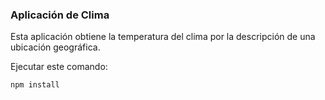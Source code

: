 ### Aplicación de Clima

Esta aplicación obtiene la temperatura del clima por la descripción de una ubicación geográfica.

Ejecutar este comando:

```
npm install 
```
